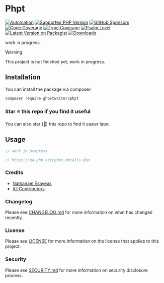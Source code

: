 # Phpt

[![Automation](https://github.com/ghostwriter/phpt/actions/workflows/automation.yml/badge.svg)](https://github.com/ghostwriter/phpt/actions/workflows/automation.yml)
[![Supported PHP Version](https://badgen.net/packagist/php/ghostwriter/phpt?color=8892bf)](https://www.php.net/supported-versions)
[![GitHub Sponsors](https://img.shields.io/github/sponsors/ghostwriter?label=Sponsor+@ghostwriter/phpt&logo=GitHub+Sponsors)](https://github.com/sponsors/ghostwriter)
[![Code Coverage](https://codecov.io/gh/ghostwriter/phpt/branch/main/graph/badge.svg)](https://codecov.io/gh/ghostwriter/phpt)
[![Type Coverage](https://shepherd.dev/github/ghostwriter/phpt/coverage.svg)](https://shepherd.dev/github/ghostwriter/phpt)
[![Psalm Level](https://shepherd.dev/github/ghostwriter/phpt/level.svg)](https://psalm.dev/docs/running_psalm/error_levels)
[![Latest Version on Packagist](https://badgen.net/packagist/v/ghostwriter/phpt)](https://packagist.org/packages/ghostwriter/phpt)
[![Downloads](https://badgen.net/packagist/dt/ghostwriter/phpt?color=blue)](https://packagist.org/packages/ghostwriter/phpt)

work in progress

> [!WARNING]
>
> This project is not finished yet, work in progress.

## Installation

You can install the package via composer:

``` bash
composer require ghostwriter/phpt
```

### Star ⭐️ this repo if you find it useful

You can also star (🌟) this repo to find it easier later.

## Usage

```php
// work in progress

// https://qa.php.net/phpt_details.php
```

### Credits

- [Nathanael Esayeas](https://github.com/ghostwriter)
- [All Contributors](https://github.com/ghostwriter/phpt/contributors)

### Changelog

Please see [CHANGELOG.md](./CHANGELOG.md) for more information on what has changed recently.

### License

Please see [LICENSE](./LICENSE) for more information on the license that applies to this project.

### Security

Please see [SECURITY.md](./SECURITY.md) for more information on security disclosure process.
